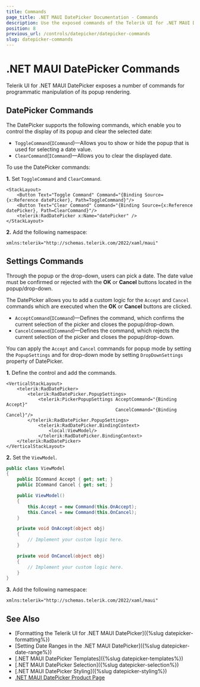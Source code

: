 ```yaml
---
title: Commands
page_title: .NET MAUI DatePicker Documentation - Commands
description: Use the exposed commands of the Telerik UI for .NET MAUI DatePicker to programmatically manipulate the display of its popup and clear selected dates or accept or cancel the date selection.
position: 8
previous_url: /controls/datepicker/datepicker-commands
slug: datepicker-commands
---
```


# .NET MAUI DatePicker Commands

Telerik UI for .NET MAUI DatePicker exposes a number of commands for programmatic manipulation of its popup rendering.  

## DatePicker Commands

The DatePicker supports the following commands, which enable you to control the display of its popup and clear the selected date:

* `ToggleCommand`(`ICommand`)&mdash;Allows you to show or hide the popup that is used for selecting a date value.
* `ClearCommand`(`ICommand`)&mdash;Allows you to clear the displayed date.

To use the DatePicker commands:  

**1.** Set `ToggleCommand` and `ClearCommand`.

```XAML
<StackLayout>
	<Button Text="Toggle Command" Command="{Binding Source={x:Reference datePicker}, Path=ToggleCommand}"/>
	<Button Text="Clear Command" Command="{Binding Source={x:Reference datePicker}, Path=ClearCommand}"/>
	<telerik:RadDatePicker x:Name="datePicker" />
</StackLayout>
```

**2.** Add the following namespace:

```XAML
xmlns:telerik="http://schemas.telerik.com/2022/xaml/maui"
```

## Settings Commands

Through the popup or the drop-down, users can pick a date. The date value must be confirmed or rejected with the **OK** or **Cancel** buttons located in the popup/drop-down.

The DatePicker allows you to add a custom logic for the `Accept` and `Cancel` commands which are executed when the **OK** or **Cancel** buttons are clicked.

* `AcceptCommand`(`ICommand`)&mdash;Defines the command, which confirms the current selection of the picker and closes the popup/drop-down.
* `CancelCommand`(`ICommand`)&mdash;Defines the command, which rejects the current selection of the picker and closes the popup/drop-down.

You can apply the `Accept` and `Cancel` commands for popup mode by setting the `PopupSettings` and for drop-down mode by setting `DropDownSettings` property of DatePicker.

**1.** Define the control and add the commands.

```XAML
<VerticalStackLayout>
    <telerik:RadDatePicker>
        <telerik:RadDatePicker.PopupSettings>
            <telerik:PickerPopupSettings AcceptCommand="{Binding Accept}"
                                         CancelCommand="{Binding Cancel}"/>
        </telerik:RadDatePicker.PopupSettings>
            <telerik:RadDatePicker.BindingContext>
                <local:ViewModel/>
            </telerik:RadDatePicker.BindingContext>
    </telerik:RadDatePicker>
</VerticalStackLayout>
```

**2.** Set the `ViewModel`.

```C#
public class ViewModel
{
    public ICommand Accept { get; set; }
    public ICommand Cancel { get; set; }

    public ViewModel()
    {
        this.Accept = new Command(this.OnAccept);
        this.Cancel = new Command(this.OnCancel);
    }

    private void OnAccept(object obj)
    {
        // Implement your custom logic here.
    }

    private void OnCancel(object obj)
    {
        // Implement your custom logic here.
    }
}
```

**3.** Add the following namespace:

```XAML
xmlns:telerik="http://schemas.telerik.com/2022/xaml/maui"
```

## See Also

- [Formatting the Telerik UI for .NET MAUI DatePicker]({%slug datepicker-formatting%})
- [Setting Date Ranges in the .NET MAUI DatePicker]({%slug datepicker-date-range%})
- [.NET MAUI DatePicker Templates]({%slug datepicker-templates%})
- [.NET MAUI DatePicker Selection]({%slug datepicker-selection%})
- [.NET MAUI DatePicker Styling]({%slug datepicker-styling%})
- [.NET MAUI DatePicker Product Page](https://www.telerik.com/maui-ui/datepicker)
